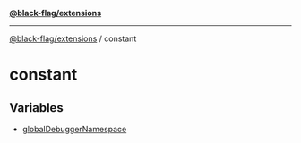 [**@black-flag/extensions**][1]

---

[@black-flag/extensions][1] / constant

# constant

## Variables

- [globalDebuggerNamespace][2]

[1]: ../README.md
[2]: variables/globalDebuggerNamespace.md

